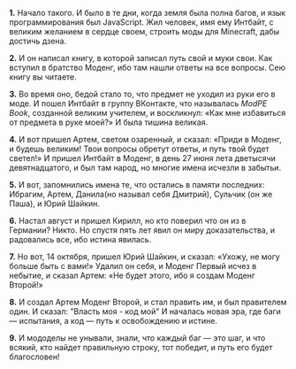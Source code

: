 **1.** Начало такого. И было в те дни, когда земля была полна багов, и язык программирования был JavaScript. Жил человек, имя ему Интбайт, с великим желанием в сердце своем, строить моды для Minecraft, дабы достичь дзена.

**2.** И он написал книгу, в которой записал путь свой и муки свои. Как вступил в братство Моденг, ибо там нашли ответы на все вопросы. Сею книгу вы читаете.

**3.** Во время оно, бедой стало то, что предмет не уходил из руки его в моде.
И пошел Интбайт в группу ВКонтакте, что называлась _ModPE Book_, созданной великим учителем, и воскликнул: «Как мне избавиться от предмета в руке моей?» И была тишина великая.

**4.**  И вот пришел Артем, светом озаренный, и сказал: «Приди в Моденг, и будешь великим! Твои вопросы обретут ответы, и путь твой будет светел!» И пришел Интбайт в Моденг, в день 27 июня лета дветысячи девятнадцатого, и был там народ, но многие имена исчезли в забытьи.

**5.** И вот, запомнились имена те, что остались в памяти последних: Ибрагим, Артем, Данила(но называл себя Дмитрий), Сульчик (он же Паша), и Юрий Шайкин.

**6.** Настал август и пришел Кирилл, но кто поверил что он из в Германии? Никто. Но спустя пять лет явил он миру доказательства, и радовались все, ибо истина явилась.

**7.** Но вот, 14 октября, пришел Юрий Шайкин, и сказал: «Ухожу, не могу больше быть с вами!» Удалил он себя, и Моденг Первый исчез в небытие, и сказал Артем: «Не будет этого, ибо я создам Моденг Второй!»

**8.** И создал Артем Моденг Второй, и стал править им, и был правителем один. И сказал: "Власть моя - код мой" И началась новая эра, где баги — испытания, а код — путь к освобождению и истине.

**9.** И мододелы не унывали, знали, что каждый баг — это шаг, и что всякий, кто найдет правильную строку, тот победит, и путь его будет благословен!